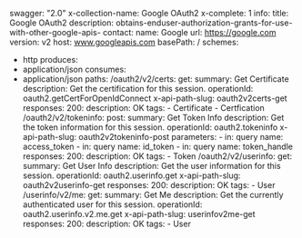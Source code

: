 swagger: "2.0"
x-collection-name: Google OAuth2
x-complete: 1
info:
  title: Google OAuth2
  description: obtains-enduser-authorization-grants-for-use-with-other-google-apis-
  contact:
    name: Google
    url: https://google.com
  version: v2
host: www.googleapis.com
basePath: /
schemes:
- http
produces:
- application/json
consumes:
- application/json
paths:
  /oauth2/v2/certs:
    get:
      summary: Get Certificate
      description: Get the certification for this session.
      operationId: oauth2.getCertForOpenIdConnect
      x-api-path-slug: oauth2v2certs-get
      responses:
        200:
          description: OK
      tags:
      - Certificate
      - Certfication
  /oauth2/v2/tokeninfo:
    post:
      summary: Get Token Info
      description: Get the token information for this session.
      operationId: oauth2.tokeninfo
      x-api-path-slug: oauth2v2tokeninfo-post
      parameters:
      - in: query
        name: access_token
      - in: query
        name: id_token
      - in: query
        name: token_handle
      responses:
        200:
          description: OK
      tags:
      - Token
  /oauth2/v2/userinfo:
    get:
      summary: Get User Info
      description: Get the user information for this session.
      operationId: oauth2.userinfo.get
      x-api-path-slug: oauth2v2userinfo-get
      responses:
        200:
          description: OK
      tags:
      - User
  /userinfo/v2/me:
    get:
      summary: Get Me
      description: Get the currently authenticated user for this session.
      operationId: oauth2.userinfo.v2.me.get
      x-api-path-slug: userinfov2me-get
      responses:
        200:
          description: OK
      tags:
      - User